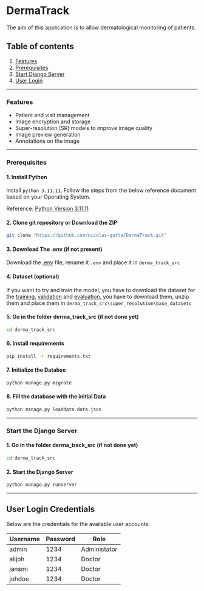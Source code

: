 # DermaTrack
The aim of this application is to allow dermatological monitoring of patients.


## Table of contents
1. [Features](#features)
2. [Prerequisites](#prerequisites)
3. [Start Django Server](#start-the-django-server)
4. [User Login](#user-login-credentials)

---

### Features

- Patient and visit management
- Image encryption and storage
- Super-resolution (SR) models to improve image quality
- Image preview generation
- Annotations on the image

---
### Prerequisites

#### 1. Install Python
Install ```python-3.11.11```. Follow the steps from the below reference document based on your Operating System.

Reference: [Python Version 3.11.11](https://www.python.org/downloads/release/python-31111/)

#### 2. Clone git repository or Download the ZIP
```bash
git clone "https://github.com/nicolas-gatta/DermaTrack.git"
```

#### 3. Download The .env (if not present)
Download the [.env](https://github.com/nicolas-gatta/DermaTrack/releases/download/V1.0.0/default.env) file, rename it ```.env``` and place it  in ```derma_track_src```

#### 4. Dataset (optional)
If you want to try and train the model, you have to download the dataset for the [training](https://github.com/nicolas-gatta/DermaTrack/releases/download/V1.0.0/training.zip), [validation](https://github.com/nicolas-gatta/DermaTrack/releases/download/V1.0.0/validation.zip) and [evaluation](https://github.com/nicolas-gatta/DermaTrack/releases/download/V1.0.0/evaluation.zip), you have to download them, unzip them and place them in ```derma_track_src\super_resolution\base_datasets```

#### 5. Go in the folder derma_track_src (if not done yet)
```bash
cd derma_track_src
```

#### 6. Install requirements
```bash
pip install -r requirements.txt
```

#### 7. Initialize the Databse
```bash
python manage.py migrate
```

#### 8. Fill the database with the initial Data
```bash
python manage.py loaddata data.json
```

---
### Start the Django Server

#### 1. Go in the folder derma_track_src (if not done yet)
```bash
cd derma_track_src
```

#### 2. Start the Django Server
```bash
python manage.py runserver
```
---
## User Login Credentials

Below are the credentials for the available user accounts:

 **Username**       | **Password** | **Role**     |
--------------------| ------------ | ------------ |
admin               | 1234         | Administator |
alijoh              | 1234         | Doctor       |
jansmi              | 1234         | Doctor       |
johdoe              | 1234         | Doctor       |